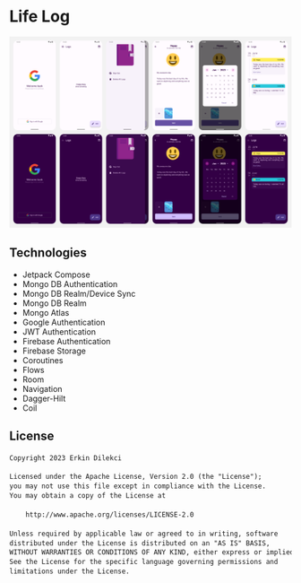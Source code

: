 # Life Log

<div align="center">
  <img src="https://raw.githubusercontent.com/erkindil/GithubRepositoryEdit/main/lifelog.png" alt="Life Log UI">
</div>


## Technologies
- Jetpack Compose
- Mongo DB Authentication
- Mongo DB Realm/Device Sync
- Mongo DB Realm
- Mongo Atlas
- Google Authentication
- JWT Authentication
- Firebase Authentication
- Firebase Storage
- Coroutines
- Flows
- Room
- Navigation
- Dagger-Hilt
- Coil


## License
```xml
Copyright 2023 Erkin Dilekci

Licensed under the Apache License, Version 2.0 (the "License");
you may not use this file except in compliance with the License.
You may obtain a copy of the License at

    http://www.apache.org/licenses/LICENSE-2.0

Unless required by applicable law or agreed to in writing, software
distributed under the License is distributed on an "AS IS" BASIS,
WITHOUT WARRANTIES OR CONDITIONS OF ANY KIND, either express or implied.
See the License for the specific language governing permissions and
limitations under the License.
```
